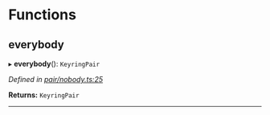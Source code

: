 

# Functions

<a id="everybody"></a>

##  everybody

▸ **everybody**(): `KeyringPair`

*Defined in [pair/nobody.ts:25](https://github.com/polkadot-js/common/blob/0ddac0a/packages/keyring/src/pair/nobody.ts#L25)*

**Returns:** `KeyringPair`

___


